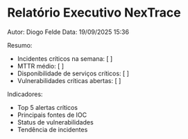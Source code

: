 # Relatório Executivo NexTrace
Autor: Diogo Felde
Data: 19/09/2025 15:36

Resumo:
- Incidentes críticos na semana: [ ]
- MTTR médio: [ ]
- Disponibilidade de serviços críticos: [ ]
- Vulnerabilidades críticas abertas: [ ]

Indicadores:
- Top 5 alertas críticos
- Principais fontes de IOC
- Status de vulnerabilidades
- Tendência de incidentes
